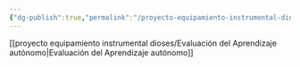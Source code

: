 ```yaml
---
{"dg-publish":true,"permalink":"/proyecto-equipamiento-instrumental-dioses/aprendizaje-autonomo/","dgPassFrontmatter":true}
---
```



[[proyecto equipamiento instrumental dioses/Evaluación del Aprendizaje autónomo\|Evaluación del Aprendizaje autónomo]]
